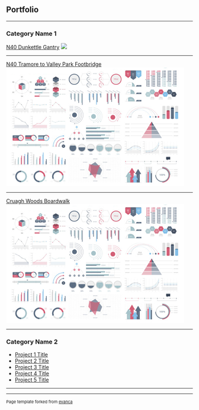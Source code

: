 ## Portfolio

---

### Category Name 1 

[N40 Dunkettle Gantry](/sample_page)
<img src="images/N40 Actual.png?raw=true"/>

---
[N40 Tramore to Valley Park Footbridge](/pdf/sample_presentation.pdf)
<img src="images/dummy_thumbnail.jpg?raw=true"/>

---
[Cruagh Woods Boardwalk](http://example.com/)
<img src="images/dummy_thumbnail.jpg?raw=true"/>

---

### Category Name 2

- [Project 1 Title](http://example.com/)
- [Project 2 Title](http://example.com/)
- [Project 3 Title](http://example.com/)
- [Project 4 Title](http://example.com/)
- [Project 5 Title](http://example.com/)

---




---
<p style="font-size:11px">Page template forked from <a href="https://github.com/evanca/quick-portfolio">evanca</a></p>
<!-- Remove above link if you don't want to attibute -->
